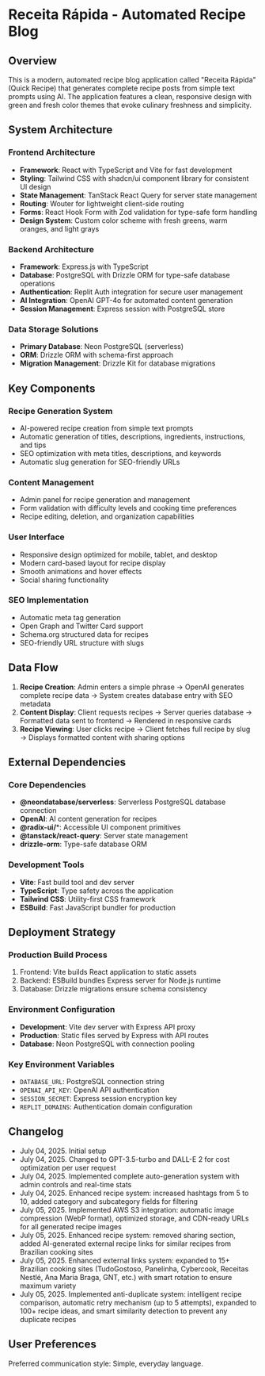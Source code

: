 # Receita Rápida - Automated Recipe Blog

## Overview

This is a modern, automated recipe blog application called "Receita Rápida" (Quick Recipe) that generates complete recipe posts from simple text prompts using AI. The application features a clean, responsive design with green and fresh color themes that evoke culinary freshness and simplicity.

## System Architecture

### Frontend Architecture
- **Framework**: React with TypeScript and Vite for fast development
- **Styling**: Tailwind CSS with shadcn/ui component library for consistent UI design
- **State Management**: TanStack React Query for server state management
- **Routing**: Wouter for lightweight client-side routing
- **Forms**: React Hook Form with Zod validation for type-safe form handling
- **Design System**: Custom color scheme with fresh greens, warm oranges, and light grays

### Backend Architecture
- **Framework**: Express.js with TypeScript
- **Database**: PostgreSQL with Drizzle ORM for type-safe database operations
- **Authentication**: Replit Auth integration for secure user management
- **AI Integration**: OpenAI GPT-4o for automated content generation
- **Session Management**: Express session with PostgreSQL store

### Data Storage Solutions
- **Primary Database**: Neon PostgreSQL (serverless)
- **ORM**: Drizzle ORM with schema-first approach
- **Migration Management**: Drizzle Kit for database migrations

## Key Components

### Recipe Generation System
- AI-powered recipe creation from simple text prompts
- Automatic generation of titles, descriptions, ingredients, instructions, and tips
- SEO optimization with meta titles, descriptions, and keywords
- Automatic slug generation for SEO-friendly URLs

### Content Management
- Admin panel for recipe generation and management
- Form validation with difficulty levels and cooking time preferences
- Recipe editing, deletion, and organization capabilities

### User Interface
- Responsive design optimized for mobile, tablet, and desktop
- Modern card-based layout for recipe display
- Smooth animations and hover effects
- Social sharing functionality

### SEO Implementation
- Automatic meta tag generation
- Open Graph and Twitter Card support
- Schema.org structured data for recipes
- SEO-friendly URL structure with slugs

## Data Flow

1. **Recipe Creation**: Admin enters a simple phrase → OpenAI generates complete recipe data → System creates database entry with SEO metadata
2. **Content Display**: Client requests recipes → Server queries database → Formatted data sent to frontend → Rendered in responsive cards
3. **Recipe Viewing**: User clicks recipe → Client fetches full recipe by slug → Displays formatted content with sharing options

## External Dependencies

### Core Dependencies
- **@neondatabase/serverless**: Serverless PostgreSQL database connection
- **OpenAI**: AI content generation for recipes
- **@radix-ui/***: Accessible UI component primitives
- **@tanstack/react-query**: Server state management
- **drizzle-orm**: Type-safe database ORM

### Development Tools
- **Vite**: Fast build tool and dev server
- **TypeScript**: Type safety across the application
- **Tailwind CSS**: Utility-first CSS framework
- **ESBuild**: Fast JavaScript bundler for production

## Deployment Strategy

### Production Build Process
1. Frontend: Vite builds React application to static assets
2. Backend: ESBuild bundles Express server for Node.js runtime
3. Database: Drizzle migrations ensure schema consistency

### Environment Configuration
- **Development**: Vite dev server with Express API proxy
- **Production**: Static files served by Express with API routes
- **Database**: Neon PostgreSQL with connection pooling

### Key Environment Variables
- `DATABASE_URL`: PostgreSQL connection string
- `OPENAI_API_KEY`: OpenAI API authentication
- `SESSION_SECRET`: Express session encryption key
- `REPLIT_DOMAINS`: Authentication domain configuration

## Changelog
- July 04, 2025. Initial setup
- July 04, 2025. Changed to GPT-3.5-turbo and DALL-E 2 for cost optimization per user request
- July 04, 2025. Implemented complete auto-generation system with admin controls and real-time stats
- July 04, 2025. Enhanced recipe system: increased hashtags from 5 to 10, added category and subcategory fields for filtering
- July 05, 2025. Implemented AWS S3 integration: automatic image compression (WebP format), optimized storage, and CDN-ready URLs for all generated recipe images
- July 05, 2025. Enhanced recipe system: removed sharing section, added AI-generated external recipe links for similar recipes from Brazilian cooking sites
- July 05, 2025. Enhanced external links system: expanded to 15+ Brazilian cooking sites (TudoGostoso, Panelinha, Cybercook, Receitas Nestlé, Ana Maria Braga, GNT, etc.) with smart rotation to ensure maximum variety
- July 05, 2025. Implemented anti-duplicate system: intelligent recipe comparison, automatic retry mechanism (up to 5 attempts), expanded to 100+ recipe ideas, and smart similarity detection to prevent any duplicate recipes

## User Preferences

Preferred communication style: Simple, everyday language.